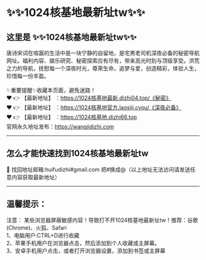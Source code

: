 # :sparkles::sparkles:1024核基地最新址tw:sparkles::sparkles:
## 这里是 **:sparkles::sparkles:1024核基地最新址tw:sparkles::sparkles:**<br>
唐诗宋词在喧嚣的生活中是一块宁静的自留地，是宅男老司机深夜必备的秘密导航网址。福利内容、娱乐研究、秘密探索应有尽有，带来高光时刻与顶级享受。洪荒之力的导航，抚慰每一个深夜时光，尊荣生命，追梦与爱，创造精彩，体验人生，珍惜每一份丰盈。<br><br>
✨重要提醒✨收藏本页面，避免迷路！<br>
❤️ 👉 【最新地址】 ：https://1024核基地最新.dizhi04.top/《秘密》<br>
❤️ 👉 【最新地址】 ：https://1024核基地官方.laosiji.cyou/《深夜必备》<br>
❤️ 👉 【最新地址】 ：https://1024核基地.dizhi66.top<br>
官网永久地址发布：https://wangjidizhi.com<br>

---
## **怎么才能快速找到1024核基地最新址tw**<br>

📧 找回地址邮箱:huifudizhi#gmail.com 把#换成@（以上地址无法访问请发送任意内容获取最新地址）<br>

---
## 温馨提示：
注意： 某些浏览器屏蔽敏感内容！导致打不开1024核基地最新址tw！推荐：谷歌(Chrome)、火狐、Safari<br>
1、电脑用户:CTRL+D进行收藏<br>
2、苹果手机用户在浏览器点击，然后添加到个人收藏或主屏幕。<br>
3、安卓手机用户点击，或者打开浏览器设置，添加到书签或主屏幕
